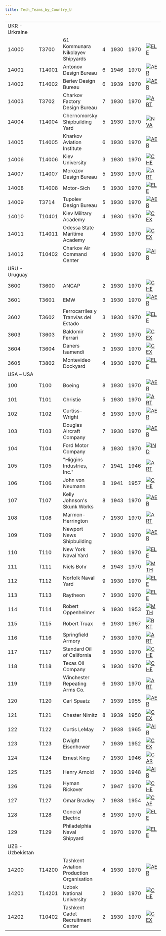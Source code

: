 ```yaml
---
title: Tech_Teams_by_Country_U
---
```

|                  |        |                                           |     |      |      |                                                                                                |                                                                                                  |                                                                                                  |                                                                                                  |                                                                                            |
|------------------|--------|-------------------------------------------|-----|------|------|------------------------------------------------------------------------------------------------|--------------------------------------------------------------------------------------------------|--------------------------------------------------------------------------------------------------|--------------------------------------------------------------------------------------------------|--------------------------------------------------------------------------------------------|
| UKR - Urkraine   |        |                                           |     |      |      |                                                                                                |                                                                                                  |                                                                                                  |                                                                                                  |                                                                                            |
| 14000            | T3700  | 61 Kommunara Nikolayev Shipyards          | 4   | 1930 | 1970 | [![ELE](/images/d/dd/Electronics.png)](/wiki/File:Electronics.png "ELE")                       | [![NVA](/images/e/ea/Naval_artillery.png)](/wiki/File:Naval_artillery.png "NVA")                 | [![NVE](/images/0/09/Naval_engineering.png)](/wiki/File:Naval_engineering.png "NVE")             | [![TEC](/images/9/9d/Technical_efficiency.png)](/wiki/File:Technical_efficiency.png "TEC")       |                                                                                            |
| 14001            | T14001 | Antonov Design Bureau                     | 6   | 1946 | 1970 | [![AER](/images/a/a1/Aeronautics.png)](/wiki/File:Aeronautics.png "AER")                       | [![RKT](/images/5/51/Rocketry.png)](/wiki/File:Rocketry.png "RKT")                               | [![TEC](/images/9/9d/Technical_efficiency.png)](/wiki/File:Technical_efficiency.png "TEC")       |                                                                                                  |                                                                                            |
| 14002            | T14002 | Beriev Design Bureau                      | 6   | 1939 | 1970 | [![AER](/images/a/a1/Aeronautics.png)](/wiki/File:Aeronautics.png "AER")                       | [![MCH](/images/a/a1/Mechanics.png)](/wiki/File:Mechanics.png "MCH")                             | [![TEC](/images/9/9d/Technical_efficiency.png)](/wiki/File:Technical_efficiency.png "TEC")       |                                                                                                  |                                                                                            |
| 14003            | T3702  | Charkov Factory Design Bureau             | 7   | 1930 | 1970 | [![ART](/images/d/d8/Artillery.png)](/wiki/File:Artillery.png "ART")                           | [![MCH](/images/a/a1/Mechanics.png)](/wiki/File:Mechanics.png "MCH")                             | [![TEC](/images/9/9d/Technical_efficiency.png)](/wiki/File:Technical_efficiency.png "TEC")       |                                                                                                  |                                                                                            |
| 14004            | T14004 | Chernomorsky Shipbuilding Yard            | 5   | 1930 | 1970 | [![NVA](/images/e/ea/Naval_artillery.png)](/wiki/File:Naval_artillery.png "NVA")               | [![NVE](/images/0/09/Naval_engineering.png)](/wiki/File:Naval_engineering.png "NVE")             | [![TEC](/images/9/9d/Technical_efficiency.png)](/wiki/File:Technical_efficiency.png "TEC")       |                                                                                                  |                                                                                            |
| 14005            | T14005 | Kharkov Aviation Institute                | 6   | 1930 | 1970 | [![AER](/images/a/a1/Aeronautics.png)](/wiki/File:Aeronautics.png "AER")                       | [![MGT](/images/c/c7/Management.png)](/wiki/File:Management.png "MGT")                           | [![RKT](/images/5/51/Rocketry.png)](/wiki/File:Rocketry.png "RKT")                               | [![TEC](/images/9/9d/Technical_efficiency.png)](/wiki/File:Technical_efficiency.png "TEC")       |                                                                                            |
| 14006            | T14006 | Kiev University                           | 3   | 1930 | 1970 | [![CHE](/images/1/19/Chemistry.png)](/wiki/File:Chemistry.png "CHE")                           | [![MGT](/images/c/c7/Management.png)](/wiki/File:Management.png "MGT")                           | [![MTH](/images/7/79/Mathematics.png)](/wiki/File:Mathematics.png "MTH")                         | [![MCH](/images/a/a1/Mechanics.png)](/wiki/File:Mechanics.png "MCH")                             |                                                                                            |
| 14007            | T14007 | Morozov Design Bureau                     | 5   | 1930 | 1970 | [![ART](/images/d/d8/Artillery.png)](/wiki/File:Artillery.png "ART")                           | [![EQP](/images/2/20/General_equipment.png)](/wiki/File:General_equipment.png "EQP")             | [![MCH](/images/a/a1/Mechanics.png)](/wiki/File:Mechanics.png "MCH")                             | [![TEC](/images/9/9d/Technical_efficiency.png)](/wiki/File:Technical_efficiency.png "TEC")       |                                                                                            |
| 14008            | T14008 | Motor-Sich                                | 5   | 1930 | 1970 | [![ELE](/images/d/dd/Electronics.png)](/wiki/File:Electronics.png "ELE")                       | [![EQP](/images/2/20/General_equipment.png)](/wiki/File:General_equipment.png "EQP")             | [![MCH](/images/a/a1/Mechanics.png)](/wiki/File:Mechanics.png "MCH")                             | [![TEC](/images/9/9d/Technical_efficiency.png)](/wiki/File:Technical_efficiency.png "TEC")       |                                                                                            |
| 14009            | T3714  | Tupolev Design Bureau                     | 5   | 1930 | 1970 | [![AER](/images/a/a1/Aeronautics.png)](/wiki/File:Aeronautics.png "AER")                       | [![CHE](/images/1/19/Chemistry.png)](/wiki/File:Chemistry.png "CHE")                             | [![ELE](/images/d/dd/Electronics.png)](/wiki/File:Electronics.png "ELE")                         | [![RKT](/images/5/51/Rocketry.png)](/wiki/File:Rocketry.png "RKT")                               | [![TEC](/images/9/9d/Technical_efficiency.png)](/wiki/File:Technical_efficiency.png "TEC") |
| 14010            | T10401 | Kiev Military Academy                     | 4   | 1930 | 1970 | [![CEX](/images/b/bc/Centralized_execution.png)](/wiki/File:Centralized_execution.png "CEX")   | [![CAF](/images/f/f8/Combined_arms_focus.png)](/wiki/File:Combined_arms_focus.png "CAF")         | [![INF](/images/b/be/Infantry_focus.png)](/wiki/File:Infantry_focus.png "INF")                   | [![LGT](/images/1/1d/Large_unit_tactics.png)](/wiki/File:Large_unit_tactics.png "LGT")           | [![TRA](/images/b/b1/Training.png)](/wiki/File:Training.png "TRA")                         |
| 14011            | T14011 | Odessa State Maritime Academy             | 4   | 1930 | 1970 | [![CEX](/images/b/bc/Centralized_execution.png)](/wiki/File:Centralized_execution.png "CEX")   | [![NVT](/images/1/10/Naval_training.png)](/wiki/File:Naval_training.png "NVT")                   | [![SEA](/images/2/22/Seamanship.png)](/wiki/File:Seamanship.png "SEA")                           | [![SUB](/images/6/61/Submarine_tactics.png)](/wiki/File:Submarine_tactics.png "SUB")             |                                                                                            |
| 14012            | T10402 | Charkov Air Command Center                | 4   | 1930 | 1970 | [![AIR](/images/8/87/Aircraft_testing.png)](/wiki/File:Aircraft_testing.png "AIR")             | [![BOM](/images/2/26/Bomber_tactics.png)](/wiki/File:Bomber_tactics.png "BOM")                   | [![CAF](/images/f/f8/Combined_arms_focus.png)](/wiki/File:Combined_arms_focus.png "CAF")         | [![FTR](/images/8/8a/Fighter_tactics.png)](/wiki/File:Fighter_tactics.png "FTR")                 |                                                                                            |
| URU - Uruguay    |        |                                           |     |      |      |                                                                                                |                                                                                                  |                                                                                                  |                                                                                                  |                                                                                            |
| 3600             | T3600  | ANCAP                                     | 2   | 1930 | 1970 | [![CHE](/images/1/19/Chemistry.png)](/wiki/File:Chemistry.png "CHE")                           | [![IND](/images/7/79/Industrial_engineering.png)](/wiki/File:Industrial_engineering.png "IND")   | [![MCH](/images/a/a1/Mechanics.png)](/wiki/File:Mechanics.png "MCH")                             |                                                                                                  |                                                                                            |
| 3601             | T3601  | EMW                                       | 3   | 1930 | 1970 | [![AER](/images/a/a1/Aeronautics.png)](/wiki/File:Aeronautics.png "AER")                       | [![ELE](/images/d/dd/Electronics.png)](/wiki/File:Electronics.png "ELE")                         | [![MCH](/images/a/a1/Mechanics.png)](/wiki/File:Mechanics.png "MCH")                             |                                                                                                  |                                                                                            |
| 3602             | T3602  | Ferrocarriles y Tranvías del Estado       | 3   | 1930 | 1970 | [![ELE](/images/d/dd/Electronics.png)](/wiki/File:Electronics.png "ELE")                       | [![EQP](/images/2/20/General_equipment.png)](/wiki/File:General_equipment.png "EQP")             | [![IND](/images/7/79/Industrial_engineering.png)](/wiki/File:Industrial_engineering.png "IND")   | [![MGT](/images/c/c7/Management.png)](/wiki/File:Management.png "MGT")                           | [![TRA](/images/b/b1/Training.png)](/wiki/File:Training.png "TRA")                         |
| 3603             | T3603  | Baldomir Ferrari                          | 2   | 1930 | 1970 | [![CEX](/images/b/bc/Centralized_execution.png)](/wiki/File:Centralized_execution.png "CEX")   | [![INF](/images/b/be/Infantry_focus.png)](/wiki/File:Infantry_focus.png "INF")                   | [![LGT](/images/1/1d/Large_unit_tactics.png)](/wiki/File:Large_unit_tactics.png "LGT")           |                                                                                                  |                                                                                            |
| 3604             | T3604  | Daners Isamendi                           | 3   | 1930 | 1970 | [![CEX](/images/b/bc/Centralized_execution.png)](/wiki/File:Centralized_execution.png "CEX")   | [![CRG](/images/3/38/Individual_courage.png)](/wiki/File:Individual_courage.png "CRG")           | [![LGT](/images/1/1d/Large_unit_tactics.png)](/wiki/File:Large_unit_tactics.png "LGT")           |                                                                                                  |                                                                                            |
| 3605             | T3802  | Montevideo Dockyard                       | 4   | 1930 | 1970 | [![ELE](/images/d/dd/Electronics.png)](/wiki/File:Electronics.png "ELE")                       | [![NVA](/images/e/ea/Naval_artillery.png)](/wiki/File:Naval_artillery.png "NVA")                 | [![NVE](/images/0/09/Naval_engineering.png)](/wiki/File:Naval_engineering.png "NVE")             | [![TEC](/images/9/9d/Technical_efficiency.png)](/wiki/File:Technical_efficiency.png "TEC")       |                                                                                            |
| USA – USA        |        |                                           |     |      |      |                                                                                                |                                                                                                  |                                                                                                  |                                                                                                  |                                                                                            |
| 100              | T100   | Boeing                                    | 8   | 1930 | 1970 | [![AER](/images/a/a1/Aeronautics.png)](/wiki/File:Aeronautics.png "AER")                       | [![CHE](/images/1/19/Chemistry.png)](/wiki/File:Chemistry.png "CHE")                             | [![ELE](/images/d/dd/Electronics.png)](/wiki/File:Electronics.png "ELE")                         | [![TEC](/images/9/9d/Technical_efficiency.png)](/wiki/File:Technical_efficiency.png "TEC")       |                                                                                            |
| 101              | T101   | Christie                                  | 5   | 1930 | 1970 | [![ART](/images/d/d8/Artillery.png)](/wiki/File:Artillery.png "ART")                           | [![ELE](/images/d/dd/Electronics.png)](/wiki/File:Electronics.png "ELE")                         | [![MCH](/images/a/a1/Mechanics.png)](/wiki/File:Mechanics.png "MCH")                             | [![TEC](/images/9/9d/Technical_efficiency.png)](/wiki/File:Technical_efficiency.png "TEC")       |                                                                                            |
| 102              | T102   | Curtiss-Wright                            | 8   | 1930 | 1970 | [![AER](/images/a/a1/Aeronautics.png)](/wiki/File:Aeronautics.png "AER")                       | [![ELE](/images/d/dd/Electronics.png)](/wiki/File:Electronics.png "ELE")                         | [![TEC](/images/9/9d/Technical_efficiency.png)](/wiki/File:Technical_efficiency.png "TEC")       |                                                                                                  |                                                                                            |
| 103              | T103   | Douglas Aircraft Company                  | 7   | 1930 | 1970 | [![AER](/images/a/a1/Aeronautics.png)](/wiki/File:Aeronautics.png "AER")                       | [![ELE](/images/d/dd/Electronics.png)](/wiki/File:Electronics.png "ELE")                         | [![TEC](/images/9/9d/Technical_efficiency.png)](/wiki/File:Technical_efficiency.png "TEC")       |                                                                                                  |                                                                                            |
| 104              | T104   | Ford Motor Company                        | 8   | 1930 | 1970 | [![IND](/images/7/79/Industrial_engineering.png)](/wiki/File:Industrial_engineering.png "IND") | [![MGT](/images/c/c7/Management.png)](/wiki/File:Management.png "MGT")                           | [![MCH](/images/a/a1/Mechanics.png)](/wiki/File:Mechanics.png "MCH")                             | [![TEC](/images/9/9d/Technical_efficiency.png)](/wiki/File:Technical_efficiency.png "TEC")       |                                                                                            |
| 105              | T105   | "Higgins Industries, Inc."                | 7   | 1941 | 1946 | [![ART](/images/d/d8/Artillery.png)](/wiki/File:Artillery.png "ART")                           | [![MCH](/images/a/a1/Mechanics.png)](/wiki/File:Mechanics.png "MCH")                             | [![NVE](/images/0/09/Naval_engineering.png)](/wiki/File:Naval_engineering.png "NVE")             |                                                                                                  |                                                                                            |
| 106              | T106   | John von Neumann                          | 8   | 1941 | 1957 | [![CHE](/images/1/19/Chemistry.png)](/wiki/File:Chemistry.png "CHE")                           | [![ELE](/images/d/dd/Electronics.png)](/wiki/File:Electronics.png "ELE")                         | [![MTH](/images/7/79/Mathematics.png)](/wiki/File:Mathematics.png "MTH")                         |                                                                                                  |                                                                                            |
| 107              | T107   | Kelly Johnson's Skunk Works               | 8   | 1943 | 1970 | [![AER](/images/a/a1/Aeronautics.png)](/wiki/File:Aeronautics.png "AER")                       | [![ELE](/images/d/dd/Electronics.png)](/wiki/File:Electronics.png "ELE")                         | [![RKT](/images/5/51/Rocketry.png)](/wiki/File:Rocketry.png "RKT")                               | [![TEC](/images/9/9d/Technical_efficiency.png)](/wiki/File:Technical_efficiency.png "TEC")       |                                                                                            |
| 108              | T108   | Marmon-Herrington                         | 7   | 1930 | 1970 | [![ART](/images/d/d8/Artillery.png)](/wiki/File:Artillery.png "ART")                           | [![CHE](/images/1/19/Chemistry.png)](/wiki/File:Chemistry.png "CHE")                             | [![MCH](/images/a/a1/Mechanics.png)](/wiki/File:Mechanics.png "MCH")                             | [![TEC](/images/9/9d/Technical_efficiency.png)](/wiki/File:Technical_efficiency.png "TEC")       |                                                                                            |
| 109              | T109   | Newport News Shipbuilding                 | 7   | 1930 | 1970 | [![AER](/images/a/a1/Aeronautics.png)](/wiki/File:Aeronautics.png "AER")                       | [![ELE](/images/d/dd/Electronics.png)](/wiki/File:Electronics.png "ELE")                         | [![NVE](/images/0/09/Naval_engineering.png)](/wiki/File:Naval_engineering.png "NVE")             | [![TEC](/images/9/9d/Technical_efficiency.png)](/wiki/File:Technical_efficiency.png "TEC")       |                                                                                            |
| 110              | T110   | New York Naval Yard                       | 7   | 1930 | 1970 | [![ELE](/images/d/dd/Electronics.png)](/wiki/File:Electronics.png "ELE")                       | [![EQP](/images/2/20/General_equipment.png)](/wiki/File:General_equipment.png "EQP")             | [![NVA](/images/e/ea/Naval_artillery.png)](/wiki/File:Naval_artillery.png "NVA")                 | [![NVE](/images/0/09/Naval_engineering.png)](/wiki/File:Naval_engineering.png "NVE")             | [![TEC](/images/9/9d/Technical_efficiency.png)](/wiki/File:Technical_efficiency.png "TEC") |
| 111              | T111   | Niels Bohr                                | 8   | 1943 | 1970 | [![MTH](/images/7/79/Mathematics.png)](/wiki/File:Mathematics.png "MTH")                       | [![NUC](/images/0/05/Nuclear_engineering.png)](/wiki/File:Nuclear_engineering.png "NUC")         | [![PHY](/images/a/a1/Nuclear_physics.png)](/wiki/File:Nuclear_physics.png "PHY")                 |                                                                                                  |                                                                                            |
| 112              | T112   | Norfolk Naval Yard                        | 9   | 1930 | 1970 | [![ELE](/images/d/dd/Electronics.png)](/wiki/File:Electronics.png "ELE")                       | [![NVA](/images/e/ea/Naval_artillery.png)](/wiki/File:Naval_artillery.png "NVA")                 | [![NVE](/images/0/09/Naval_engineering.png)](/wiki/File:Naval_engineering.png "NVE")             | [![TEC](/images/9/9d/Technical_efficiency.png)](/wiki/File:Technical_efficiency.png "TEC")       |                                                                                            |
| 113              | T113   | Raytheon                                  | 7   | 1930 | 1970 | [![ELE](/images/d/dd/Electronics.png)](/wiki/File:Electronics.png "ELE")                       | [![MGT](/images/c/c7/Management.png)](/wiki/File:Management.png "MGT")                           | [![MTH](/images/7/79/Mathematics.png)](/wiki/File:Mathematics.png "MTH")                         |                                                                                                  |                                                                                            |
| 114              | T114   | Robert Oppenheimer                        | 9   | 1930 | 1953 | [![MTH](/images/7/79/Mathematics.png)](/wiki/File:Mathematics.png "MTH")                       | [![NUC](/images/0/05/Nuclear_engineering.png)](/wiki/File:Nuclear_engineering.png "NUC")         | [![PHY](/images/a/a1/Nuclear_physics.png)](/wiki/File:Nuclear_physics.png "PHY")                 |                                                                                                  |                                                                                            |
| 115              | T115   | Robert Truax                              | 6   | 1930 | 1967 | [![RKT](/images/5/51/Rocketry.png)](/wiki/File:Rocketry.png "RKT")                             | [![TEC](/images/9/9d/Technical_efficiency.png)](/wiki/File:Technical_efficiency.png "TEC")       |                                                                                                  |                                                                                                  |                                                                                            |
| 116              | T116   | Springfield Armory                        | 7   | 1930 | 1970 | [![ART](/images/d/d8/Artillery.png)](/wiki/File:Artillery.png "ART")                           | [![CHE](/images/1/19/Chemistry.png)](/wiki/File:Chemistry.png "CHE")                             | [![EQP](/images/2/20/General_equipment.png)](/wiki/File:General_equipment.png "EQP")             | [![MCH](/images/a/a1/Mechanics.png)](/wiki/File:Mechanics.png "MCH")                             |                                                                                            |
| 117              | T117   | Standard Oil of California                | 8   | 1930 | 1970 | [![CHE](/images/1/19/Chemistry.png)](/wiki/File:Chemistry.png "CHE")                           | [![IND](/images/7/79/Industrial_engineering.png)](/wiki/File:Industrial_engineering.png "IND")   | [![MGT](/images/c/c7/Management.png)](/wiki/File:Management.png "MGT")                           | [![TEC](/images/9/9d/Technical_efficiency.png)](/wiki/File:Technical_efficiency.png "TEC")       |                                                                                            |
| 118              | T118   | Texas Oil Company                         | 9   | 1930 | 1970 | [![CHE](/images/1/19/Chemistry.png)](/wiki/File:Chemistry.png "CHE")                           | [![IND](/images/7/79/Industrial_engineering.png)](/wiki/File:Industrial_engineering.png "IND")   | [![TEC](/images/9/9d/Technical_efficiency.png)](/wiki/File:Technical_efficiency.png "TEC")       |                                                                                                  |                                                                                            |
| 119              | T119   | Winchester Repeating Arms Co.             | 6   | 1930 | 1970 | [![ART](/images/d/d8/Artillery.png)](/wiki/File:Artillery.png "ART")                           | [![EQP](/images/2/20/General_equipment.png)](/wiki/File:General_equipment.png "EQP")             | [![MCH](/images/a/a1/Mechanics.png)](/wiki/File:Mechanics.png "MCH")                             |                                                                                                  |                                                                                            |
| 120              | T120   | Carl Spaatz                               | 7   | 1939 | 1955 | [![AER](/images/a/a1/Aeronautics.png)](/wiki/File:Aeronautics.png "AER")                       | [![AIR](/images/8/87/Aircraft_testing.png)](/wiki/File:Aircraft_testing.png "AIR")               | [![BOM](/images/2/26/Bomber_tactics.png)](/wiki/File:Bomber_tactics.png "BOM")                   | [![CEX](/images/b/bc/Centralized_execution.png)](/wiki/File:Centralized_execution.png "CEX")     | [![CAF](/images/f/f8/Combined_arms_focus.png)](/wiki/File:Combined_arms_focus.png "CAF")   |
| 121              | T121   | Chester Nimitz                            | 8   | 1939 | 1950 | [![CEX](/images/b/bc/Centralized_execution.png)](/wiki/File:Centralized_execution.png "CEX")   | [![NVT](/images/1/10/Naval_training.png)](/wiki/File:Naval_training.png "NVT")                   | [![SEA](/images/2/22/Seamanship.png)](/wiki/File:Seamanship.png "SEA")                           | [![STF](/images/4/48/Small_taskforce_tactics.png)](/wiki/File:Small_taskforce_tactics.png "STF") | [![SUB](/images/6/61/Submarine_tactics.png)](/wiki/File:Submarine_tactics.png "SUB")       |
| 122              | T122   | Curtis LeMay                              | 7   | 1938 | 1965 | [![AIR](/images/8/87/Aircraft_testing.png)](/wiki/File:Aircraft_testing.png "AIR")             | [![BOM](/images/2/26/Bomber_tactics.png)](/wiki/File:Bomber_tactics.png "BOM")                   | [![CEX](/images/b/bc/Centralized_execution.png)](/wiki/File:Centralized_execution.png "CEX")     | [![PIL](/images/6/6b/Piloting.png)](/wiki/File:Piloting.png "PIL")                               |                                                                                            |
| 123              | T123   | Dwight Eisenhower                         | 7   | 1939 | 1952 | [![CEX](/images/b/bc/Centralized_execution.png)](/wiki/File:Centralized_execution.png "CEX")   | [![CAF](/images/f/f8/Combined_arms_focus.png)](/wiki/File:Combined_arms_focus.png "CAF")         | [![SMT](/images/2/2f/Small_unit_tactics.png)](/wiki/File:Small_unit_tactics.png "SMT")           | [![TRA](/images/b/b1/Training.png)](/wiki/File:Training.png "TRA")                               |                                                                                            |
| 124              | T124   | Ernest King                               | 7   | 1930 | 1946 | [![CAR](/images/e/e9/Carrier_tactics.png)](/wiki/File:Carrier_tactics.png "CAR")               | [![CEX](/images/b/bc/Centralized_execution.png)](/wiki/File:Centralized_execution.png "CEX")     | [![LTF](/images/e/e7/Large_taskforce_tactics.png)](/wiki/File:Large_taskforce_tactics.png "LTF") | [![NVT](/images/1/10/Naval_training.png)](/wiki/File:Naval_training.png "NVT")                   | [![SEA](/images/2/22/Seamanship.png)](/wiki/File:Seamanship.png "SEA")                     |
| 125              | T125   | Henry Arnold                              | 7   | 1930 | 1948 | [![AIR](/images/8/87/Aircraft_testing.png)](/wiki/File:Aircraft_testing.png "AIR")             | [![BOM](/images/2/26/Bomber_tactics.png)](/wiki/File:Bomber_tactics.png "BOM")                   | [![DEX](/images/0/0d/Decentralized_execution.png)](/wiki/File:Decentralized_execution.png "DEX") | [![FTR](/images/8/8a/Fighter_tactics.png)](/wiki/File:Fighter_tactics.png "FTR")                 |                                                                                            |
| 126              | T126   | Hyman Rickover                            | 7   | 1947 | 1970 | [![CHE](/images/1/19/Chemistry.png)](/wiki/File:Chemistry.png "CHE")                           | [![ELE](/images/d/dd/Electronics.png)](/wiki/File:Electronics.png "ELE")                         | [![NVT](/images/1/10/Naval_training.png)](/wiki/File:Naval_training.png "NVT")                   | [![NUC](/images/0/05/Nuclear_engineering.png)](/wiki/File:Nuclear_engineering.png "NUC")         |                                                                                            |
| 127              | T127   | Omar Bradley                              | 7   | 1938 | 1954 | [![CAF](/images/f/f8/Combined_arms_focus.png)](/wiki/File:Combined_arms_focus.png "CAF")       | [![DEX](/images/0/0d/Decentralized_execution.png)](/wiki/File:Decentralized_execution.png "DEX") | [![SMT](/images/2/2f/Small_unit_tactics.png)](/wiki/File:Small_unit_tactics.png "SMT")           | [![TRA](/images/b/b1/Training.png)](/wiki/File:Training.png "TRA")                               |                                                                                            |
| 128              | T128   | General Electric                          | 8   | 1930 | 1970 | [![ELE](/images/d/dd/Electronics.png)](/wiki/File:Electronics.png "ELE")                       | [![MGT](/images/c/c7/Management.png)](/wiki/File:Management.png "MGT")                           | [![TEC](/images/9/9d/Technical_efficiency.png)](/wiki/File:Technical_efficiency.png "TEC")       |                                                                                                  |                                                                                            |
| 129              | T129   | Philadelphia Naval Shipyard               | 6   | 1970 | 1970 | [![ELE](/images/d/dd/Electronics.png)](/wiki/File:Electronics.png "ELE")                       | [![EQP](/images/2/20/General_equipment.png)](/wiki/File:General_equipment.png "EQP")             | [![NVA](/images/e/ea/Naval_artillery.png)](/wiki/File:Naval_artillery.png "NVA")                 | [![NVE](/images/0/09/Naval_engineering.png)](/wiki/File:Naval_engineering.png "NVE")             | [![TEC](/images/9/9d/Technical_efficiency.png)](/wiki/File:Technical_efficiency.png "TEC") |
| UZB - Uzbekistan |        |                                           |     |      |      |                                                                                                |                                                                                                  |                                                                                                  |                                                                                                  |                                                                                            |
| 14200            | T14200 | Tashkent Aviation Production Organisation | 4   | 1930 | 1970 | [![AER](/images/a/a1/Aeronautics.png)](/wiki/File:Aeronautics.png "AER")                       | [![ELE](/images/d/dd/Electronics.png)](/wiki/File:Electronics.png "ELE")                         | [![MCH](/images/a/a1/Mechanics.png)](/wiki/File:Mechanics.png "MCH")                             | [![TEC](/images/9/9d/Technical_efficiency.png)](/wiki/File:Technical_efficiency.png "TEC")       |                                                                                            |
| 14201            | T14201 | Uzbek National University                 | 2   | 1930 | 1970 | [![CHE](/images/1/19/Chemistry.png)](/wiki/File:Chemistry.png "CHE")                           | [![MGT](/images/c/c7/Management.png)](/wiki/File:Management.png "MGT")                           | [![MTH](/images/7/79/Mathematics.png)](/wiki/File:Mathematics.png "MTH")                         | [![MCH](/images/a/a1/Mechanics.png)](/wiki/File:Mechanics.png "MCH")                             |                                                                                            |
| 14202            | T10402 | Tashkent Cadet Recruitment Center         | 2   | 1930 | 1970 | [![CEX](/images/b/bc/Centralized_execution.png)](/wiki/File:Centralized_execution.png "CEX")   | [![DEX](/images/0/0d/Decentralized_execution.png)](/wiki/File:Decentralized_execution.png "DEX") | [![INF](/images/b/be/Infantry_focus.png)](/wiki/File:Infantry_focus.png "INF")                   | [![LGT](/images/1/1d/Large_unit_tactics.png)](/wiki/File:Large_unit_tactics.png "LGT")           | [![TRA](/images/b/b1/Training.png)](/wiki/File:Training.png "TRA")                         |
